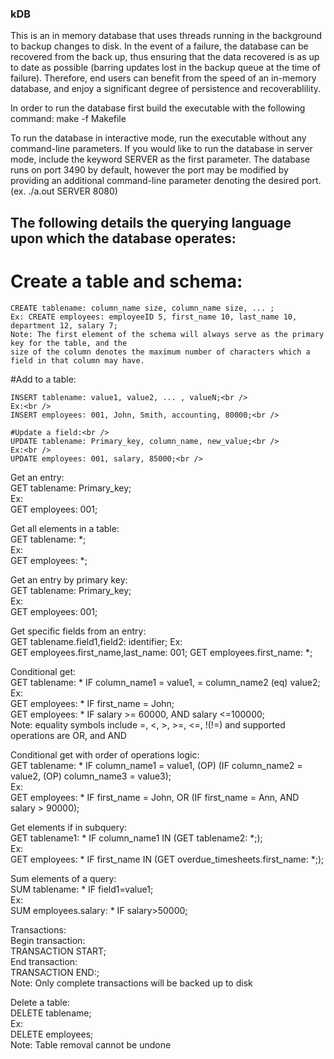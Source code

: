 ### kDB
  This is an in memory database that uses threads running in the background to backup changes to disk. 
In the event of a failure, the database can be recovered from the back up, thus ensuring that the data 
recovered is as up to date as possible (barring updates lost in the backup queue at the time of failure).
Therefore, end users can benefit from the speed of an in-memory database, and enjoy a significant degree
of persistence and recoverablility. 

  In order to run the database first build the executable with the following command:
make -f Makefile

  To run the database in interactive mode, run the executable without any command-line parameters.
If you would like to run the database in server mode, include the keyword SERVER as the first 
parameter. The database runs on port 3490 by default, however the port may be modified by providing
an additional command-line parameter denoting the desired port. (ex. ./a.out SERVER 8080)

## The following details the querying language upon which the database operates:

# Create a table and schema:<br />
```
CREATE tablename: column_name size, column_name size, ... ;
Ex: CREATE employees: employeeID 5, first_name 10, last_name 10, department 12, salary 7;
Note: The first element of the schema will always serve as the primary key for the table, and the
size of the column denotes the maximum number of characters which a field in that column may have. 
```
#Add to a table:<br />
```
INSERT tablename: value1, value2, ... , valueN;<br />
Ex:<br />
INSERT employees: 001, John, Smith, accounting, 80000;<br />
```
```
#Update a field:<br />
UPDATE tablename: Primary_key, column_name, new_value;<br />
Ex:<br />
UPDATE employees: 001, salary, 85000;<br />
```
Get an entry:<br />
GET tablename: Primary_key;<br />
Ex:<br />
GET employees: 001;<br />

Get all elements in a table:<br />
GET tablename: *;<br />
Ex:<br />
GET employees: *;<br />

Get an entry by primary key:<br />
GET tablename: Primary_key;<br />
Ex:<br />
GET employees: 001;

Get specific fields from an entry:<br />
GET tablename.field1,field2: identifier;
Ex:<br />
GET employees.first_name,last_name: 001;
GET employees.first_name: *;

Conditional get:<br />
GET tablename: * IF column_name1 = value1, = column_name2 (eq) value2;<br />
Ex:<br />
GET employees: * IF first_name = John;<br />
GET employees: * IF salary >= 60000, AND salary <=100000;<br />
Note: equality symbols include =, <, >, >=, <=, !(!=) and supported operations
are OR, and AND

Conditional get with order of operations logic:<br />
GET tablename: * IF column_name1 = value1, (OP) (IF column_name2 = value2, (OP) column_name3 = value3);<br />
Ex:<br />
GET employees: * IF first_name = John, OR (IF first_name = Ann, AND salary > 90000);<br />

Get elements if in subquery:<br />
GET tablename1: * IF column_name1 IN (GET tablename2: *;);<br />
Ex:<br />
GET employees: * IF first_name IN (GET overdue_timesheets.first_name: *;); <br />

Sum elements of a query:<br />
SUM tablename: * IF field1=value1;<br />
Ex:<br />
SUM employees.salary: * IF salary>50000;<br />

Transactions:<br />
Begin transaction:<br />
TRANSACTION START;<br />
End transaction:<br />
TRANSACTION END:\;<br />
Note: Only complete transactions will be backed up to disk<br />

Delete a table:<br />
DELETE tablename;<br />
Ex:<br />
DELETE employees;<br />
Note: Table removal cannot be undone

